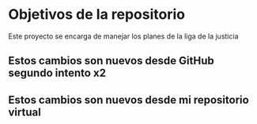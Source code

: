 # Objetivos de la repositorio

Este proyecto se encarga de manejar los planes de la liga de la justicia


## Estos cambios son nuevos desde GitHub segundo intento x2
## Estos cambios son nuevos desde mi repositorio virtual


